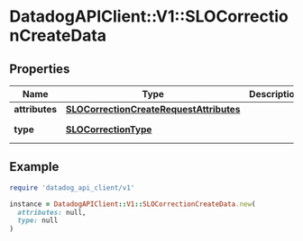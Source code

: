 # DatadogAPIClient::V1::SLOCorrectionCreateData

## Properties

| Name           | Type                                                                                | Description | Notes                             |
| -------------- | ----------------------------------------------------------------------------------- | ----------- | --------------------------------- |
| **attributes** | [**SLOCorrectionCreateRequestAttributes**](SLOCorrectionCreateRequestAttributes.md) |             | [optional]                        |
| **type**       | [**SLOCorrectionType**](SLOCorrectionType.md)                                       |             | [default to &#39;correction&#39;] |

## Example

```ruby
require 'datadog_api_client/v1'

instance = DatadogAPIClient::V1::SLOCorrectionCreateData.new(
  attributes: null,
  type: null
)
```
